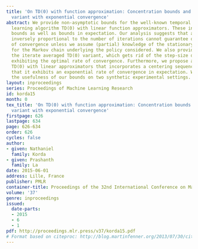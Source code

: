 ```yaml
---
title: 'On TD(0) with function approximation: Concentration bounds and a centered
  variant with exponential convergence'
abstract: We provide non-asymptotic bounds for the well-known temporal difference
  learning algorithm TD(0) with linear function approximators. These include high-probability
  bounds as well as bounds in expectation. Our analysis suggests that a step-size
  inversely proportional to the number of iterations cannot guarantee optimal rate
  of convergence unless we assume (partial) knowledge of the stationary distribution
  for the Markov chain underlying the policy considered. We also provide bounds for
  the iterate averaged TD(0) variant, which gets rid of the step-size dependency while
  exhibiting the optimal rate of convergence. Furthermore, we propose a variant of
  TD(0) with linear approximators that incorporates a centering sequence, and establish
  that it exhibits an exponential rate of convergence in expectation. We demonstrate
  the usefulness of our bounds on two synthetic experimental settings.
layout: inproceedings
series: Proceedings of Machine Learning Research
id: korda15
month: 0
tex_title: 'On TD(0) with function approximation: Concentration bounds and a centered
  variant with exponential convergence'
firstpage: 626
lastpage: 634
page: 626-634
order: 626
cycles: false
author:
- given: Nathaniel
  family: Korda
- given: Prashanth
  family: La
date: 2015-06-01
address: Lille, France
publisher: PMLR
container-title: Proceedings of the 32nd International Conference on Machine Learning
volume: '37'
genre: inproceedings
issued:
  date-parts:
  - 2015
  - 6
  - 1
pdf: http://proceedings.mlr.press/v37/korda15.pdf
# Format based on citeproc: http://blog.martinfenner.org/2013/07/30/citeproc-yaml-for-bibliographies/
---
```

